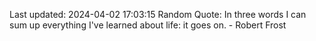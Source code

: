 Last updated: 2024-04-02 17:03:15
Random Quote: In three words I can sum up everything I've learned about life: it goes on. - Robert Frost